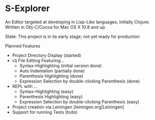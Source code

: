 S-Explorer
=======

An Editor targeted at developing in Lisp-Like languages, initially Clojure.
Written in Obj-C/Cocoa for Mac OS X 10.8 and up.

State: This project is in its early stage; not yet ready for production

Planned Features

* Project Directory Display (started)
* clj File Editing Featuring...
  * Syntax-Highlighting (initial version done)
  * Auto Indentation (partially done)
  * Parenthesis Highlighting (done)
  * Expression Selection by double-clicking Parenthesis (done)
* REPL with ...
  * Syntax-Highlighting (easy)
  * Parenthesis Highlighting (easy)
  * Expression Selection by double-clicking Parenthesis (easy)
* Project creation via Leiningen [leiningen.org|Leiningen]
* Support for running Tests (todo)
